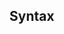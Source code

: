 <div class="section">

<div class="titlepage">

<div>

<div>

<span id="syntax"></span>Syntax
--------------------------------

</div>

</div>

</div>

</div>
